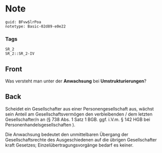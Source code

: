 # Note
```
guid: BFvw$lrPoa
notetype: Basic-02d89-e0e22
```

### Tags
```
SR_2
SR_2::SR_2-IV
```

## Front
Was versteht man unter der <b>Anwachsung</b> bei
<b>Umstrukturierungen</b>?

## Back
Scheidet ein Gesellschafter aus einer Personengesellschaft aus, wächst sein Anteil am Gesellschaftsvermögen den verbleibenden / dem letzten Gesellschafter/n an (§ 738 Abs. 1 Satz 1 BGB. ggf. i.V.m. § 142 HGB bei Personenhandelsgesellschaften ).

Die Anwachsung bedeutet den unmittelbaren Übergang der Gesellschaftsrechte des Ausgeschiedenen auf die übrigen Gesellschafter kraft Gesetzes; Einzelübertragungsvorgänge bedarf es keiner.
